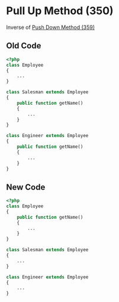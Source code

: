 # Pull Up Method (350)

Inverse of [Push Down Method (359)](359_-_Push_Down_Method.md)

## Old Code

```php
<?php
class Employee
{
    ...
}

class Salesman extends Employee
{
    public function getName()
    {
        ...
    }
}

class Engineer extends Employee
{
    public function getName()
    {
        ...
    }
}
```

## New Code

```php
<?php
class Employee
{
    public function getName()
    {
        ...
    }
}

class Salesman extends Employee
{
    ...
}

class Engineer extends Employee
{
    ...
}
```